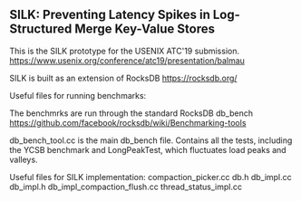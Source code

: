 ## SILK: Preventing Latency Spikes in Log-Structured Merge Key-Value Stores

This is the SILK prototype for the USENIX ATC'19 submission. https://www.usenix.org/conference/atc19/presentation/balmau

SILK is built as an extension of RocksDB https://rocksdb.org/

Useful files for running benchmarks:

The benchmrks are run through the standard RocksDB db_bench https://github.com/facebook/rocksdb/wiki/Benchmarking-tools 

db_bench_tool.cc is the main db_bench file. Contains all the tests, including the YCSB benchmark and LongPeakTest, which fluctuates load peaks and valleys.

Useful files for SILK implementation:
compaction_picker.cc
db.h
db_impl.cc
db_impl.h
db_impl_compaction_flush.cc
thread_status_impl.cc


